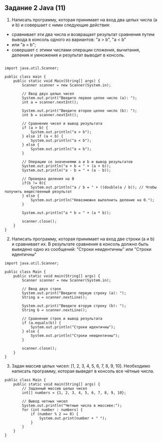 ## Задание 2 Java (11)

1. Написать программу, которая принимает на вход два целых числа (a и b) и совершает с ними следующие действия:
- сравнивает эти два числа и возвращает результат сравнения путем вывода в консоль одного из вариантов: "a > b", "a < b"
-  или "a = b";
- совершает с этими числами операции сложения, вычитания, деления и умножения и результат выводит в консоль.

```

import java.util.Scanner;

public class main {
    public static void Main(String[] args) {
        Scanner scanner = new Scanner(System.in);

        // Ввод двух целых чисел
        System.out.print("Введите первое целое число (a): ");
        int a = scanner.nextInt();

        System.out.print("Введите второе целое число (b): ");
        int b = scanner.nextInt();

        // Сравнение чисел и вывод результата
        if (a > b) {
            System.out.println("a > b");
        } else if (a < b) {
            System.out.println("a < b");
        } else {
            System.out.println("a = b");
        }

        // Операции со значениями a и b и вывод результатов
        System.out.println("a + b = " + (a + b));
        System.out.println("a - b = " + (a - b));
        
        // Проверка деления на 0
        if(b != 0){
            System.out.println("a / b = " + ((double)a / b)); // Чтобы получить вещественный результат
        } else {
            System.out.println("Невозможно выполнить деление на 0.");
        }
        
        System.out.println("a * b = " + (a * b));

        scanner.close();
    }
}

```
2. Написать программу, которая принимает на вход две строки (a и b) и сравнивает их. В результате сравнения в консоль должно быть выведено одно из сообщений: "Строки неидентичны" или "Строки идентичны"

```
import java.util.Scanner;

public class Main {
    public static void main(String[] args) {
        Scanner scanner = new Scanner(System.in);

        // Ввод двух строк
        System.out.print("Введите первую строку (a): ");
        String a = scanner.nextLine();

        System.out.print("Введите вторую строку (b): ");
        String b = scanner.nextLine();

        // Сравнение строк и вывод результата
        if (a.equals(b)) {
            System.out.println("Строки идентичны");
        } else {
            System.out.println("Строки неидентичны");
        }

        scanner.close();
    }
}
```

3. Задан массив целых чисел: [1, 2, 3, 4, 5, 6, 7, 8, 9, 10]. Необходимо написать программу, которая выведет в консоль все чётные числа.

```
public class Main {
    public static void main(String[] args) {
        // Заданный массив целых чисел
        int[] numbers = {1, 2, 3, 4, 5, 6, 7, 8, 9, 10};

        // Вывод четных чисел
        System.out.println("Четные числа в массиве:");
        for (int number : numbers) {
            if (number % 2 == 0) {
                System.out.print(number + " ");
            }
        }
    }
}
```
